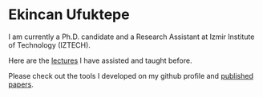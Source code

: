 # Ekincan Ufuktepe
I am currently a Ph.D. candidate and a Research Assistant at Izmir Institute of Technology (IZTECH).

Here are the [lectures](prevLectures.md) I have assisted and taught before.

Please check out the tools I developed on my github profile and [published papers](papers.md). 
